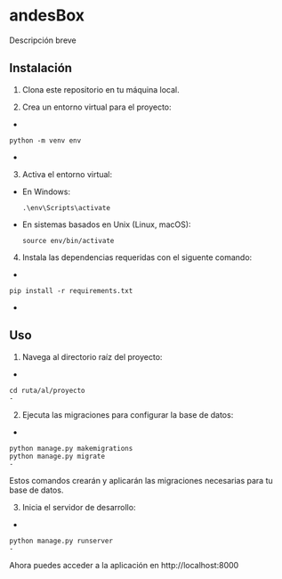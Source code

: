 # andesBox

Descripción breve

## Instalación

1. Clona este repositorio en tu máquina local.

2. Crea un entorno virtual para el proyecto:
-
```
python -m venv env
```
-
3. Activa el entorno virtual:
- En Windows:
  ```
  .\env\Scripts\activate
  ```
- En sistemas basados en Unix (Linux, macOS):
  ```
  source env/bin/activate
  ```

4. Instala las dependencias requeridas con el siguente comando:
-
```
pip install -r requirements.txt
```
-
## Uso

1. Navega al directorio raíz del proyecto:
-
```
cd ruta/al/proyecto
-
```
2. Ejecuta las migraciones para configurar la base de datos:
-
```
python manage.py makemigrations
python manage.py migrate
-
```
Estos comandos crearán y aplicarán las migraciones necesarias para tu base de datos.

3. Inicia el servidor de desarrollo:
-
```
python manage.py runserver
-
```
Ahora puedes acceder a la aplicación en http://localhost:8000

